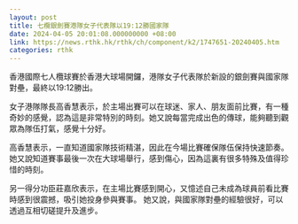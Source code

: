```yaml
---
layout: post
title: 七欖銀劍賽港隊女子代表隊以19:12勝國家隊
date: 2024-04-05 20:01:08.000000000 +08:00
link: https://news.rthk.hk/rthk/ch/component/k2/1747651-20240405.htm
categories: rthk
---
```


香港國際七人欖球賽於香港大球場開鑼，港隊女子代表隊於新設的銀劍賽與國家隊對壘，最終以19:12勝出。

女子港隊隊長高香慧表示，於主場出賽可以在球迷、家人、朋友面前比賽，有一種奇妙的感覺，認為這是非常特別的時刻。她又說每當完成出色的傳球，能夠聽到觀眾為隊伍打氣，感覺十分好。

高香慧表示，一直知道國家隊技術精湛，因此在今場比賽確保隊伍保持快速節奏。她又說知道賽事最後一次在大球場舉行，感到傷心，因為這裏有很多特殊及值得珍惜的時刻。

另一得分功臣莊嘉欣表示，在主場比賽感到開心，又憶述自己未成為球員前看比賽時感到很震撼，吸引她投身參與賽事。 她又說，與國家隊對壘的經驗很好，可以透過互相切磋提升及進步。

